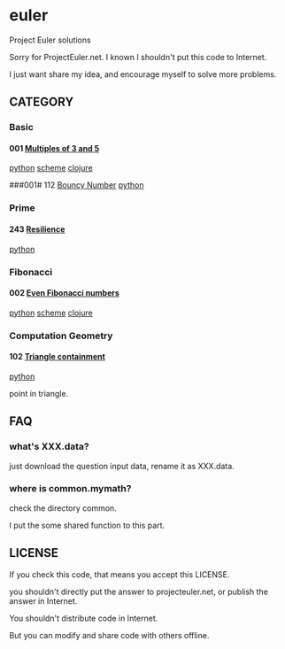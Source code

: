 euler
=====

Project Euler solutions

Sorry for ProjectEuler.net. I known I shouldn't put this code to Internet.

I just want share my idea, and encourage myself to solve more problems.

## CATEGORY
### Basic
#### 001 [Multiples of 3 and 5](https://projecteuler.net/problem=1)
[python](https://github.com/liuyang1/euler/blob/master/001.py)
[scheme](https://github.com/liuyang1/euler/blob/master/001.scm)
[clojure](https://github.com/liuyang1/euler/blob/master/001.clj)

###001# 112 [Bouncy Number](https://projecteuler.net/problem=112)
[python](https://github.com/liuyang1/euler/blob/master/112.py)

### Prime
#### 243 [Resilience](https://projecteuler.net/problem=243)
[python](https://github.com/liuyang1/euler/blob/master/243.py)

### Fibonacci
#### 002 [Even Fibonacci numbers](https://projecteuler.net/problem=2)
[python](https://github.com/liuyang2/euler/blob/master/002.py)
[scheme](https://github.com/liuyang2/euler/blob/master/002.scm)
[clojure](https://github.com/liuyang2/euler/blob/master/002.clj)
### Computation Geometry

#### 102 [Triangle containment](https://projecteuler.net/problem=102)
[python](https://github.com/liuyang1/euler/blob/master/102.py)

point in triangle.

## FAQ
### what's XXX.data?

just download the question input data, rename it as XXX.data.

### where is common.mymath?

check the directory common.

I put the some shared function to this part.

## LICENSE

If you check this code, that means you accept this LICENSE.

you shouldn't directly put the answer to projecteuler.net, or publish 
the answer in Internet.

You shouldn't distribute code in Internet.

But you can modify and share code with others offline.

